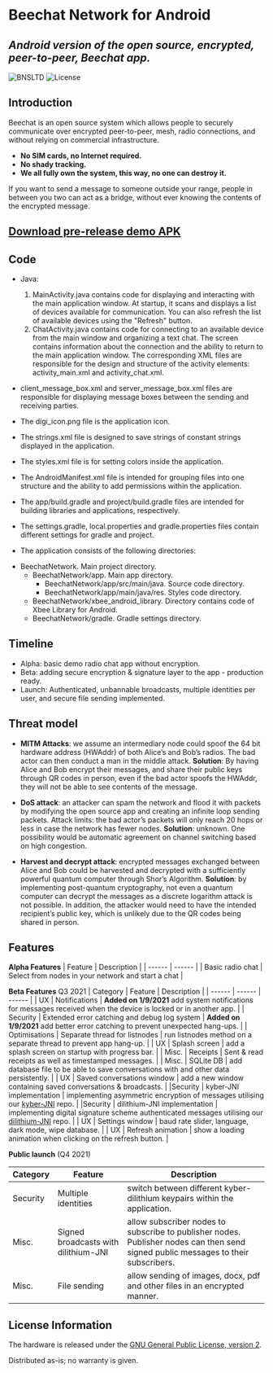 # Beechat Network for Android
## _Android version of the open source, encrypted, peer-to-peer, Beechat app._

![BNSLTD](https://beechat.network/wp-content/uploads/2021/02/powered-by-1.png)
![License](https://img.shields.io/badge/License-GPLv2-blue)

## Introduction

Beechat is an open source system which allows people to securely communicate over encrypted peer-to-peer, mesh, radio connections, and without relying on commercial infrastructure.

* **No SIM cards, no Internet required.**
* **No shady tracking.**
* **We all fully own the system, this way, no one can destroy it.**

If you want to send a message to someone outside your range, people in between you two can act as a bridge, without ever knowing the contents of the encrypted message.

[Download pre-release demo APK](https://github.com/BeechatNetworkSystemsLtd/BeechatNetwork-Android/releases)
-------------------

Code 
-------------------
* Java: 
    1. MainActivity.java contains code for displaying and interacting with the main application window. At startup, it scans and displays a list of devices available for communication. You can also refresh the list of available devices using the "Refresh" button.
    2. ChatActivity.java contains code for connecting to an available device from the main window and organizing a text chat. The screen contains information about the connection and the ability to return to the main application window.
   The corresponding XML files are responsible for the design and structure of the activity elements: activity_main.xml and activity_chat.xml.

* client_message_box.xml and server_message_box.xml files are responsible for displaying message boxes between the sending and receiving parties.
* The digi_icon.png file is the application icon.
* The strings.xml file is designed to save strings of constant strings displayed in the application.
* The styles.xml file is for setting colors inside the application.
* The AndroidManifest.xml file is intended for grouping files into one structure and the ability to add permissions within the application.
* The app/build.gradle and project/build.gradle files are intended for building libraries and applications, respectively.
* The settings.gradle, local.properties and gradle.properties files contain different settings for gradle and project.
* The application consists of the following directories:
- BeechatNetwork. Main project directory. 
  - BeechatNetwork/app. Main app directory.
    - BeechatNetwork/app/src/main/java. Source code directory.
    - BeechatNetwork/app/main/java/res. Styles code directory.
  - BeechatNetwork/xbee_android_library. Directory contains code of Xbee Library for Android.
  - BeechatNetwork/gradle. Gradle settings directory.

Timeline
-------------------
* Alpha: basic demo radio chat app without encryption.
* Beta: adding secure encryption & signature layer to the app - production ready.
* Launch: Authenticated, unbannable broadcasts, multiple identities per user, and secure file sending implemented.

Threat model
-------------------
* __MITM Attacks__: we assume an intermediary node could spoof the 64 bit hardware address (HWAddr) of both Alice’s and Bob’s radios. The bad actor can then conduct a man in the middle attack.
__Solution__: By having Alice and Bob encrypt their messages, and share their public keys through QR codes in person, even if the bad actor spoofs the HWAddr, they will not be able to see contents of the message.

* __DoS attack__: an attacker can spam the network and flood it with packets by modifying the open source app and creating an infinite loop sending packets. 
Attack limits: the bad actor’s packets will only reach 20 hops or less in case the network has fewer nodes. 
__Solution__: unknown. One possibility would be automatic agreement on channel switching based on high congestion. 

* __Harvest and decrypt attack__: encrypted messages exchanged between Alice and Bob could be harvested and decrypted with a sufficiently powerful quantum computer through Shor’s Algorithm. 
__Solution__: by implementing post-quantum cryptography, not even a quantum computer can decrypt the messages as a discrete logarithm attack is not possible. In addition, the attacker would need to have the intended recipient’s public key, which is unlikely due to the QR codes being shared in person. 

Features
-------------------
**Alpha Features**
| Feature | Description | 
| ------ | ------ |
| Basic radio chat | Select from nodes in your network and start a chat | 

**Beta Features** Q3 2021
| Category | Feature | Description |
| ------ | ------ | ------ |
| UX | Notifications |  **Added on 1/9/2021** add system notifications for messages received when the device is locked or in another app. |
| Security | Extended error catching and debug log system | **Added on 1/9/2021** add better error catching to prevent unexpected hang-ups. |
| Optimisations | Separate thread for listnodes | run listnodes method on a separate thread to prevent app hang-up. |
| UX | Splash screen | add a splash screen on startup with progress bar. |
| Misc. | Receipts | Sent & read receipts as well as timestamped  messages. |
| Misc. | SQLite DB | add database file to be able to save conversations with and other data persistently. |
| UX | Saved conversations window | add a new window containing saved conversations & broadcasts. |
|Security | kyber-JNI implementation | implementing asymmetric encryption of messages utilising our [kyber-JNI](https://github.com/BeechatNetworkSystemsLtd/kyber-JNI) repo. | 
|Security | dilithium-JNI implementation | implementing digital signature scheme authenticated messages utilising our [dilithium-JNI](https://github.com/BeechatNetworkSystemsLtd/dilithium-JNI) repo. |
| UX | Settings window | baud rate slider, language, dark mode, wipe database. |
| UX | Refresh animation | show a loading animation when clicking on the refresh button. |

__Public launch__ (Q4 2021)

 Category | Feature | Description |
| ------ | ------ | ------ |
|Security | Multiple identities | switch between different kyber-dilithium keypairs within the application. | 
|Misc. | Signed broadcasts with dilithium-JNI | allow subscriber nodes to subscribe to publisher nodes. Publisher nodes can then send signed public messages to their subscribers. | 
|Misc. | File sending | allow sending of images, docx, pdf and other files in an encrypted manner. | 



License Information
-------------------

The hardware is released under the [GNU General Public License, version 2](https://www.gnu.org/licenses/old-licenses/gpl-2.0.en.html).

Distributed as-is; no warranty is given.
